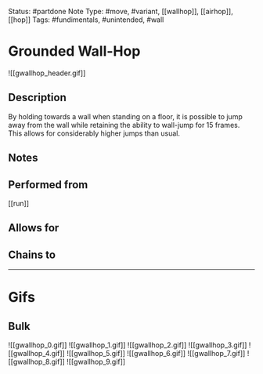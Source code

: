 Status: #partdone
Note Type: #move, #variant, [[wallhop]], [[airhop]], [[hop]]
Tags: #fundimentals, #unintended, #wall

# Grounded Wall-Hop
![[gwallhop_header.gif]]
## Description
By holding towards a wall when standing on a floor, it is possible to jump away from the wall while retaining the ability to wall-jump for 15 frames. This allows for considerably higher jumps than usual.

## Notes


## Performed from
[[run]]

## Allows for


## Chains to


___
# Gifs
## Bulk
![[gwallhop_0.gif]]
![[gwallhop_1.gif]]
![[gwallhop_2.gif]]
![[gwallhop_3.gif]]
![[gwallhop_4.gif]]
![[gwallhop_5.gif]]
![[gwallhop_6.gif]]
![[gwallhop_7.gif]]
![[gwallhop_8.gif]]
![[gwallhop_9.gif]]